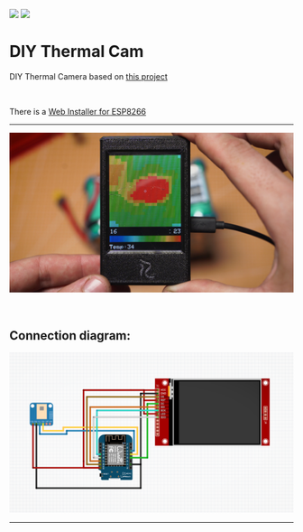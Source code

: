 
<a href="https://www.buymeacoffee.com/oggyrio"><img src="https://www.buymeacoffee.com/assets/img/custom_images/orange_img.png" height="20px"></a>    <a href="https://www.youtube.com/watch?v=gzO1Dx2ru8c"><img src="https://img.shields.io/badge/YouTube-%23FF0000.svg?style=for-the-badge&logo=YouTube&logoColor=white" height="20px"></a>


# DIY Thermal Cam


DIY Thermal Camera based on <a href="https://www.thingiverse.com/thing:2799023">this project</a>

<br>

There is a <A href="https://ivan-rio.github.io/diy_thermal_cam/webinstall/">Web Installer for ESP8266</a>


<hr>

![](/images/img-preview.jpg)

<br>

## Connection diagram:

![](/images/schematic.jpg)
<hr>
